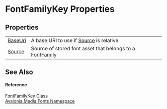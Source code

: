 # FontFamilyKey Properties




## Properties
<table>
<tr>
<td><a href="P_Avalonia_Media_Fonts_FontFamilyKey_BaseUri">BaseUri</a></td>
<td>A base URI to use if <a href="P_Avalonia_Media_Fonts_FontFamilyKey_Source">Source</a> is relative</td>
</tr>
<tr>
<td><a href="P_Avalonia_Media_Fonts_FontFamilyKey_Source">Source</a></td>
<td>Source of stored font asset that belongs to a <a href="T_Avalonia_Media_FontFamily">FontFamily</a></td>
</tr>
</table>

## See Also


#### Reference
<a href="T_Avalonia_Media_Fonts_FontFamilyKey">FontFamilyKey Class</a>  
<a href="N_Avalonia_Media_Fonts">Avalonia.Media.Fonts Namespace</a>  

